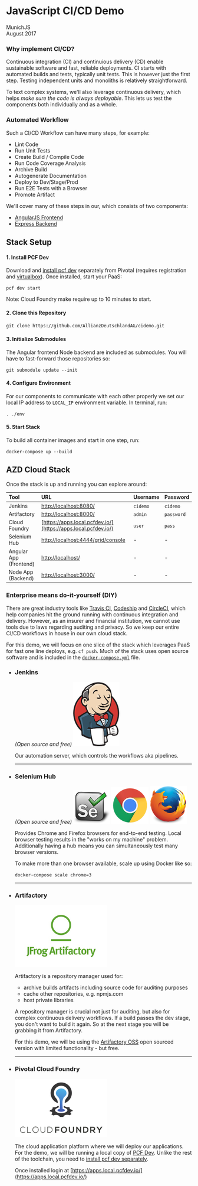 # JavaScript CI/CD Demo

MunichJS  
August 2017

### Why implement CI/CD?

Continuous integration (CI) and continuious delivery (CD) enable sustainable software and fast, reliable deployments. CI starts with automated builds and tests, typically unit tests. This is however just the first step. Testing independent units and monoliths is relatively straightforward. 

To text complex systems, we'll also leverage continuous delivery, which helps _make sure the code is always deployable_. This lets us test the components both individually and as a whole.

### Automated Workflow

Such a CI/CD Workflow can have many steps, for example:

- Lint Code
- Run Unit Tests
- Create Build / Compile Code
- Run Code Coverage Analysis
- Archive Build
- Autogenerate Documentation
- Deploy to Dev/Stage/Prod
- Run E2E Tests with a Browser
- Promote Artifact

We'll cover many of these steps in our, which consists of two components:

- [AngularJS Frontend](https://github.com/AllianzDeutschlandAG/cidemo-frontend)
- [Express Backend](https://github.com/AllianzDeutschlandAG/cidemo-backend)

## Stack Setup

#### 1. Install PCF Dev

Download and [install pcf dev](https://docs.pivotal.io/pcf-dev/index.html) separately from Pivotal (requires registration and [virtualbox](https://www.virtualbox.org/)). Once installed, start your PaaS:

```
pcf dev start
```

Note: Cloud Foundry make require up to 10 minutes to start.

####  2. Clone this Repository

```
git clone https://github.com/AllianzDeutschlandAG/cidemo.git
```

####  3. Initialize Submodules

The Angular frontend Node backend are included as submodules. You will have to fast-forward those repositories so:

```
git submodule update --init
```
 
#### 4. Configure Environment

For our components to communicate with each other properly we set our local IP address to `LOCAL_IP` environment variable. In terminal, run:

```
. ./env
```

#### 5. Start Stack

To build all container images and start in one step, run:

```
docker-compose up --build
```

## AZD Cloud Stack

Once the stack is up and running you can explore around:

| Tool                   | URL                                                                      | Username | Password   |
|:-----------------------|:-------------------------------------------------------------------------|:---------|:-----------|
| Jenkins                | [http://localhost:8080/](http://localhost:8080/)                         | `cidemo` | `cidemo`   |
| Artifactory            | [http://localhost:8000/](http://localhost:8000/)                         | `admin`  | `password` |
| Cloud Foundry          | [https://apps.local.pcfdev.io/](https://apps.local.pcfdev.io/)           | `user`   | `pass`     |
| Selenium Hub           | [http://localhost:4444/grid/console](http://localhost:4444/grid/console) | -        | -          |
| Angular App (Frontend) | [http://localhost/](http://localhost/)                                   | -        | -          | 
| Node App (Backend)     | [http://localhost:3000/](http://localhost:3000/)                         | -        | -          |

### Enterprise means do-it-yourself (DIY)

There are great industry tools like [Travis CI](https://travis-ci.org/), [Codeship](https://codeship.com/) and [CircleCI](https://circleci.com/), which help companies hit the ground running with continuous integration and delivery. However, as an insurer and financial institution, we cannot use tools due to laws regarding auditing and privacy. So we keep our entire CI/CD workflows in house in our own cloud stack.

For this demo, we will focus on one slice of the stack which leverages PaaS for fast one line deploys, e.g. `cf push`. Much of the stack uses open source software and is included in the [`docker-compose.yml`](./docker-compose.yml) file.

- ### Jenkins
  _(Open source and free)_
  ![Jenkins](./images/jenkins.png)
  
  Our automation server, which controls the workflows aka pipelines.

  ---

- ### Selenium Hub
  _(Open source and free)_
  ![Selenium Hub](./images/selenium.png)
  ![Chrome](./images/chrome.png)
  ![Firefox](./images/firefox.png)

  Provides Chrome and Firefox browsers for end-to-end testing. Local browser testing results in the "works on my machine" problem. Additionally having a hub means you can simultaneously test many browser versions.

  To make more than one browser available, scale up using Docker like so:

  ```
  docker-compose scale chrome=3
  ```

  ---

- ### Artifactory
  
  ![Artifactory](./images/artifactory.png)

  Artifactory is a repository manager used for:

  - archive builds artifacts including source code for auditing purposes 
  - cache other repositories, e.g. npmjs.com
  - host private libraries

  A repository manager is crucial not just for auditing, but also for complex continuous delivery workflows. If a build passes the dev stage, you don't want to build it again. So at the next stage you will be grabbing it from Artifactory.

  For this demo, we will be using the [Artifactory OSS](https://www.jfrog.com/open-source/) open sourced version with limited functionality - but free.

  ---

- ### Pivotal Cloud Foundry

  ![Cloud Foundry](./images/cloud-foundry.png)

  The cloud application platform where we will deploy our applications. For the demo, we will be running a local copy of [PCF Dev](https://pivotal.io/pcf-dev). Unlike the rest of the toolchain, you need to [install pcf dev separately](https://docs.pivotal.io/pcf-dev/index.html).

  Once installed login at [https://apps.local.pcfdev.io/](https://apps.local.pcfdev.io/)
